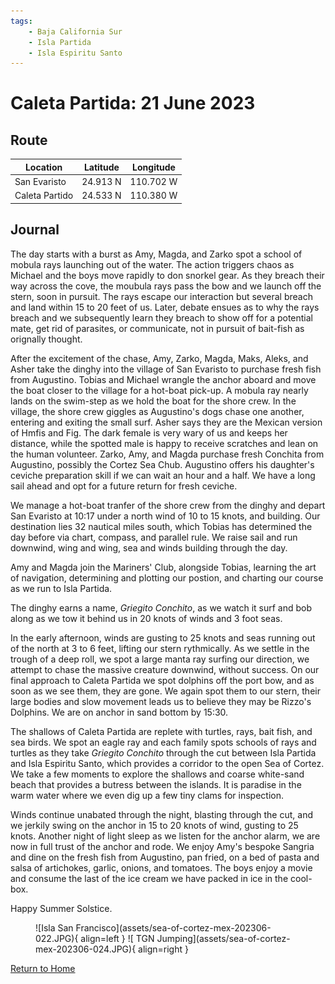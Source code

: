 ```yaml
---
tags:
    - Baja California Sur
    - Isla Partida
    - Isla Espiritu Santo
---
```


# Caleta Partida: 21 June 2023

## Route

| Location | Latitude | Longitude |
|--|--|--|
| San Evaristo | 24.913 N | 110.702 W |
| Caleta Partido | 24.533 N | 110.380 W |

## Journal

The day starts with a burst as Amy, Magda, and Zarko spot a school of mobula rays launching out of the water. The action triggers chaos as Michael and the boys move rapidly to don snorkel gear. As they breach their way across the cove, the moubula rays pass the bow and we launch off the stern, soon in pursuit. The rays escape our interaction but several breach and land within 15 to 20 feet of us. Later, debate ensues as to why the rays breach and we subsequently learn they breach to show off for a potential mate, get rid of parasites, or communicate, not in pursuit of bait-fish as orignally thought.

After the excitement of the chase, Amy, Zarko, Magda, Maks, Aleks, and Asher take the dinghy into the village of San Evaristo to purchase fresh fish from Augustino. Tobias and Michael wrangle the anchor aboard and move the boat closer to the village for a hot-boat pick-up. A mobula ray nearly lands on the swim-step as we hold the boat for the shore crew. In the village, the shore crew giggles as Augustino's dogs chase one another, entering and exiting the small surf. Asher says they are the Mexican version of Hmfis and Fig. The dark female is very wary of us and keeps her distance, while the spotted male is happy to receive scratches and lean on the human volunteer. Zarko, Amy, and Magda purchase fresh Conchita from Augustino, possibly the Cortez Sea Chub. Augustino offers his daughter's ceviche preparation skill if we can wait an hour and a half. We have a long sail ahead and opt for a future return for fresh ceviche. 

We manage a hot-boat tranfer of the shore crew from the dinghy and depart San Evaristo at 10:17 under a north wind of 10 to 15 knots, and building. Our destination lies 32 nautical miles south, which Tobias has determined the day before via chart, compass, and parallel rule. We raise sail and run downwind, wing and wing, sea and winds building through the day.

Amy and Magda join the Mariners' Club, alongside Tobias, learning the art of navigation, determining and plotting our postion, and charting our course as we run to Isla Partida.

The dinghy earns a name, _Griegito Conchito_, as we watch it surf and bob along as we tow it behind us in 20 knots of winds and 3 foot seas.

In the early afternoon, winds are gusting to 25 knots and seas running out of the north at 3 to 6 feet, lifting our stern rythmically. As we settle in the trough of a deep roll, we spot a large manta ray surfing our direction, we attempt to chase the massive creature downwind, without success. On our final approach to Caleta Partida we spot dolphins off the port bow, and as soon as we see them, they are gone. We again spot them to our stern, their large bodies and slow movement leads us to believe they may be Rizzo's Dolphins. We are on anchor in sand bottom by 15:30. 

The shallows of Caleta Partida are replete with turtles, rays, bait fish, and sea birds. We spot an eagle ray and each family spots schools of rays and turtles as they take _Griegito Conchito_ through the cut between Isla Partida and Isla Espiritu Santo, which provides a corridor to the open Sea of Cortez. We take a few moments to explore the shallows and coarse white-sand beach that provides a butress between the islands. It is paradise in the warm water where we even dig up a few tiny clams for inspection.

Winds continue unabated through the night, blasting through the cut, and we jerkily swing on the anchor in 15 to 20 knots of wind, gusting to 25 knots. Another night of light sleep as we listen for the anchor alarm, we are now in full trust of the anchor and rode. We enjoy Amy's bespoke Sangria and dine on the fresh fish from Augustino, pan fried, on a bed of pasta and salsa of artichokes, garlic, onions, and tomatoes. The boys enjoy a movie and consume the last of the ice cream we have packed in ice in the cool-box.

Happy Summer Solstice.

<figure markdown>
  ![Isla San Francisco](assets/sea-of-cortez-mex-202306-022.JPG){ align=left }
  ![ TGN Jumping](assets/sea-of-cortez-mex-202306-024.JPG){ align=right }
</figure>

<!--- Below is navigation to home --->
 [Return to Home](index.md)